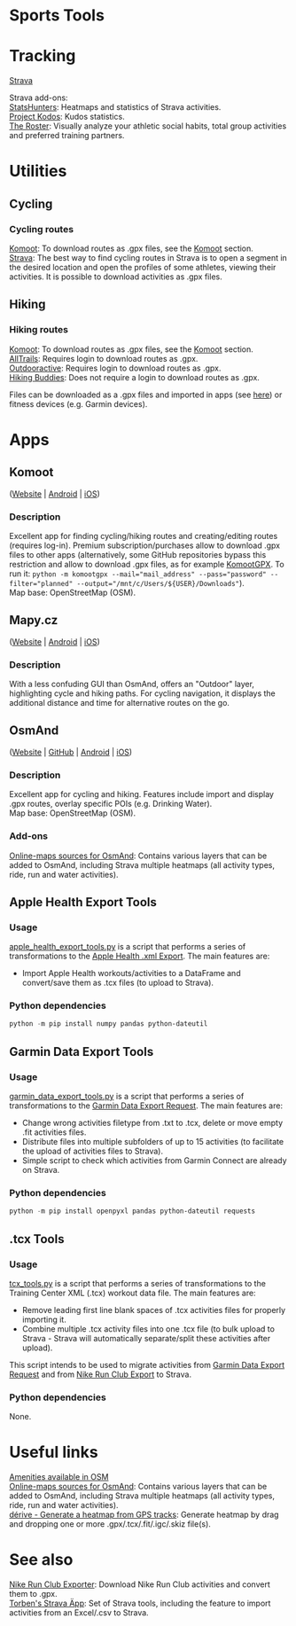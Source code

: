 # Sports Tools

# Tracking

[Strava](https://www.strava.com)

Strava add-ons:\
[StatsHunters](https://www.statshunters.com): Heatmaps and statistics of Strava activities.\
[Project Kodos](https://labs.strava.com/kodos/): Kudos statistics.\
[The Roster](https://labs.strava.com/roster/): Visually analyze your athletic social habits, total group activities and preferred training partners.

# Utilities

## Cycling

### Cycling routes

[Komoot](https://www.komoot.com/discover): To download routes as .gpx files, see the [Komoot](#komoot) section.\
[Strava](https://www.strava.com/segments/explore): The best way to find cycling routes in Strava is to open a segment in the desired location and open the profiles of some athletes, viewing their activities. It is possible to download activities as .gpx files.

## Hiking

### Hiking routes

[Komoot](https://www.komoot.com/discover): To download routes as .gpx files, see the [Komoot](#komoot) section.\
[AllTrails](https://www.alltrails.com/explore): Requires login to download routes as .gpx.\
[Outdooractive](https://www.outdooractive.com/en/routes/): Requires login to download routes as .gpx.\
[Hiking Buddies](https://www.hiking-buddies.com/routes/routes_list/): Does not require a login to download routes as .gpx.

Files can be downloaded as a .gpx files and imported in apps (see [here](#apps)) or fitness devices (e.g. Garmin devices).

# Apps

## Komoot

([Website](https://www.komoot.de) | [Android](https://play.google.com/store/apps/details?id=de.komoot.android) | [iOS](https://apps.apple.com/app/komoot-route-planner-gps/id447374873))

### Description

Excellent app for finding cycling/hiking routes and creating/editing routes (requires log-in). Premium subscription/purchases allow to download .gpx files to other apps (alternatively, some GitHub repositories bypass this restriction and allow to download .gpx files, as for example [KomootGPX](https://github.com/ThePBone/KomootGPX). To run it: `python -m komootgpx --mail="mail_address" --pass="password" --filter="planned" --output="/mnt/c/Users/${USER}/Downloads"`).\
Map base: OpenStreetMap (OSM).

## Mapy.cz

([Website](https://mapy.cz) | [Android](https://play.google.com/store/apps/details?id=cz.seznam.mapy) | [iOS](https://apps.apple.com/app/mapy-cz-navigation-maps/id411411020))

### Description

With a less confuding GUI than OsmAnd, offers an "Outdoor" layer, highlighting cycle and hiking paths. For cycling navigation, it displays the additional distance and time for alternative routes on the go.

## OsmAnd

([Website](https://osmand.net) | [GitHub](https://github.com/osmandapp/OsmAnd) | [Android](https://play.google.com/store/apps/details?id=net.osmand.plus) | [iOS](https://apps.apple.com/app/apple-store/id934850257))

### Description

Excellent app for cycling and hiking. Features include import and display .gpx routes, overlay specific POIs (e.g. Drinking Water).\
Map base: OpenStreetMap (OSM).

### Add-ons

[Online-maps sources for OsmAnd](https://anygis.ru/Web/Html/Osmand_en): Contains various layers that can be added to OsmAnd, including Strava multiple heatmaps (all activity types, ride, run and water activities).

## Apple Health Export Tools

### Usage

[apple_health_export_tools.py](apple_health_export_tools.py) is a script that performs a series of transformations to the [Apple Health .xml Export](https://support.apple.com/guide/iphone/share-your-health-data-iph5ede58c3d/ios). The main features are:

- Import Apple Health workouts/activities to a DataFrame and convert/save them as .tcx files (to upload to Strava).

### Python dependencies

```.ps1
python -m pip install numpy pandas python-dateutil
```

## Garmin Data Export Tools

### Usage

[garmin_data_export_tools.py](garmin_data_export_tools.py) is a script that performs a series of transformations to the [Garmin Data Export Request](https://www.garmin.com/en-US/account/datamanagement/exportdata/). The main features are:

- Change wrong activities filetype from .txt to .tcx, delete or move empty .fit activities files.
- Distribute files into multiple subfolders of up to 15 activities (to facilitate the upload of activities files to Strava).
- Simple script to check which activities from Garmin Connect are already on Strava.

### Python dependencies

```.ps1
python -m pip install openpyxl pandas python-dateutil requests
```

## .tcx Tools

### Usage

[tcx_tools.py](tcx_tools.py) is a script that performs a series of transformations to the Training Center XML (.tcx) workout data file. The main features are:

- Remove leading first line blank spaces of .tcx activities files for properly importing it.
- Combine multiple .tcx activity files into one .tcx file (to bulk upload to Strava - Strava will automatically separate/split these activities after upload).

This script intends to be used to migrate activities from [Garmin Data Export Request](https://www.garmin.com/en-US/account/datamanagement/exportdata/) and from [Nike Run Club Export](https://www.nike.com/help/privacy) to Strava.

### Python dependencies

None.

# Useful links

[Amenities available in OSM](https://wiki.openstreetmap.org/wiki/Key:amenity)\
[Online-maps sources for OsmAnd](https://anygis.ru/Web/Html/Osmand_en): Contains various layers that can be added to OsmAnd, including Strava multiple heatmaps (all activity types, ride, run and water activities).\
[dérive - Generate a heatmap from GPS tracks](https://erik.github.io/derive/): Generate heatmap by drag and dropping one or more .gpx/.tcx/.fit/.igc/.skiz file(s).

# See also

[Nike Run Club Exporter](https://github.com/yasoob/nrc-exporter): Download Nike Run Club activities and convert them to .gpx.\
[Torben's Strava Äpp](https://entorb.net/strava/): Set of Strava tools, including the feature to import activities from an Excel/.csv to Strava.
